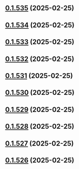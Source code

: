## [0.1.535](https://github.com/binary-braids/terraform-oracle/compare/v0.1.534...v0.1.535) (2025-02-25)



## [0.1.534](https://github.com/binary-braids/terraform-oracle/compare/v0.1.533...v0.1.534) (2025-02-25)



## [0.1.533](https://github.com/binary-braids/terraform-oracle/compare/v0.1.532...v0.1.533) (2025-02-25)



## [0.1.532](https://github.com/binary-braids/terraform-oracle/compare/v0.1.531...v0.1.532) (2025-02-25)



## [0.1.531](https://github.com/binary-braids/terraform-oracle/compare/v0.1.530...v0.1.531) (2025-02-25)



## [0.1.530](https://github.com/binary-braids/terraform-oracle/compare/v0.1.529...v0.1.530) (2025-02-25)



## [0.1.529](https://github.com/binary-braids/terraform-oracle/compare/v0.1.528...v0.1.529) (2025-02-25)



## [0.1.528](https://github.com/binary-braids/terraform-oracle/compare/v0.1.527...v0.1.528) (2025-02-25)



## [0.1.527](https://github.com/binary-braids/terraform-oracle/compare/v0.1.526...v0.1.527) (2025-02-25)



## [0.1.526](https://github.com/binary-braids/terraform-oracle/compare/v0.1.525...v0.1.526) (2025-02-25)



